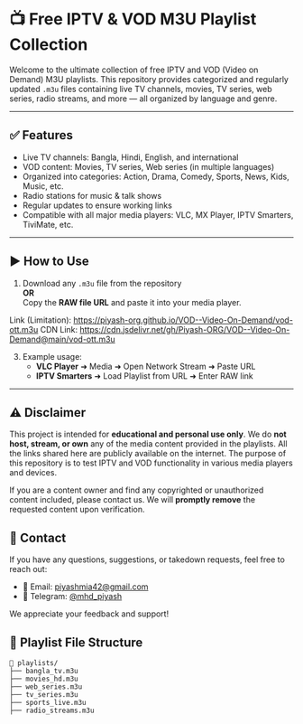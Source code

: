 # 📺 Free IPTV & VOD M3U Playlist Collection

Welcome to the ultimate collection of free IPTV and VOD (Video on Demand) M3U playlists. This repository provides categorized and regularly updated `.m3u` files containing live TV channels, movies, TV series, web series, radio streams, and more — all organized by language and genre.

---

## ✅ Features

- Live TV channels: Bangla, Hindi, English, and international
- VOD content: Movies, TV series, Web series (in multiple languages)
- Organized into categories: Action, Drama, Comedy, Sports, News, Kids, Music, etc.
- Radio stations for music & talk shows
- Regular updates to ensure working links
- Compatible with all major media players: VLC, MX Player, IPTV Smarters, TiviMate, etc.

---

## ▶️ How to Use

1. Download any `.m3u` file from the repository  
   **OR**  
   Copy the **RAW file URL** and paste it into your media player.
   
Link (Limitation): https://piyash-org.github.io/VOD--Video-On-Demand/vod-ott.m3u
CDN Link: https://cdn.jsdelivr.net/gh/Piyash-ORG/VOD--Video-On-Demand@main/vod-ott.m3u

3. Example usage:
   - **VLC Player** ➜ Media ➜ Open Network Stream ➜ Paste URL
   - **IPTV Smarters** ➜ Load Playlist from URL ➜ Enter RAW link

---
## ⚠️ Disclaimer

This project is intended for **educational and personal use only**. We do **not host, stream, or own** any of the media content provided in the playlists. All the links shared here are publicly available on the internet. The purpose of this repository is to test IPTV and VOD functionality in various media players and devices.

If you are a content owner and find any copyrighted or unauthorized content included, please contact us. We will **promptly remove** the requested content upon verification.

## 📧 Contact

If you have any questions, suggestions, or takedown requests, feel free to reach out:

- 📧 Email: piyashmia42@gmail.com  
- 💬 Telegram: [@mhd_piyash](https://t.me/mhd_piyash)

We appreciate your feedback and support!

## 📂 Playlist File Structure

```plaintext
📁 playlists/
├── bangla_tv.m3u
├── movies_hd.m3u
├── web_series.m3u
├── tv_series.m3u
├── sports_live.m3u
├── radio_streams.m3u
